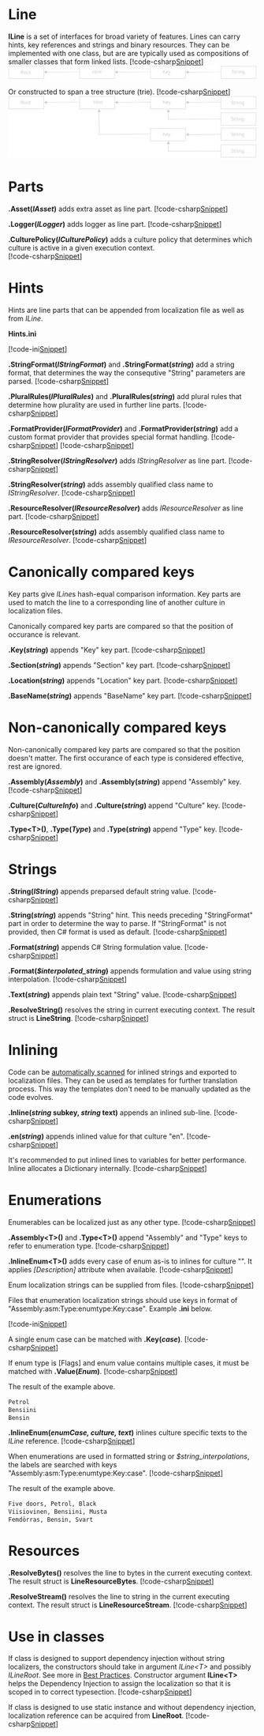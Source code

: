 ﻿# Line
**ILine** is a set of interfaces for broad variety of features.
Lines can carry hints, key references and strings and binary resources. 
They can be implemented with one class, but are are typically used as compositions of smaller classes that form linked lists.
[!code-csharp[Snippet](Examples.cs#Snippet_1a)]
![linked list](linkedlist.svg)
<br/>

Or constructed to span a tree structure (trie).
[!code-csharp[Snippet](Examples.cs#Snippet_1b)]
![tree](tree.svg)
<br/>

# Parts
<b>.Asset(<i>IAsset</i>)</b> adds extra asset as line part.
[!code-csharp[Snippet](Examples.cs#Snippet_2a)]

<b>.Logger(<i>ILogger</i>)</b> adds logger as line part.
[!code-csharp[Snippet](Examples.cs#Snippet_2b)]

<b>.CulturePolicy(<i>ICulturePolicy</i>)</b> adds a culture policy that determines which culture is active in a given execution context.	
[!code-csharp[Snippet](Examples.cs#Snippet_2c)]

# Hints
Hints are line parts that can be appended from localization file as well as from *ILine*.

**Hints.ini**
 
[!code-ini[Snippet](Hints.ini)]

<b>.StringFormat(<i>IStringFormat</i>)</b> and <b>.StringFormat(<i>string</i>)</b> add a string format, that determines the way the consequtive "String" parameters are parsed.
[!code-csharp[Snippet](Examples.cs#Snippet_3a)]

<b>.PluralRules(<i>IPluralRules</i>)</b> and <b>.PluralRules(<i>string</i>)</b> add plural rules that determine how plurality are used in further line parts.
[!code-csharp[Snippet](Examples.cs#Snippet_3b)]

<b>.FormatProvider(<i>IFormatProvider</i>)</b> and <b>.FormatProvider(<i>string</i>)</b> add a custom format provider that provides special format handling.
[!code-csharp[Snippet](Examples.cs#Snippet_3c)]
[!code-csharp[Snippet](Examples.cs#Snippet_3d)]

<b>.StringResolver(<i>IStringResolver</i>)</b> adds *IStringResolver* as line part.
[!code-csharp[Snippet](Examples.cs#Snippet_3e)]

<b>.StringResolver(<i>string</i>)</b> adds assembly qualified class name to *IStringResolver*.
[!code-csharp[Snippet](Examples.cs#Snippet_3f)]

<b>.ResourceResolver(<i>IResourceResolver</i>)</b> adds *IResourceResolver* as line part.
[!code-csharp[Snippet](Examples.cs#Snippet_3g)]

<b>.ResourceResolver(<i>string</i>)</b> adds assembly qualified class name to *IResourceResolver*.
[!code-csharp[Snippet](Examples.cs#Snippet_3h)]

# Canonically compared keys
Key parts give *ILine*s hash-equal comparison information. Key parts are used to match the line to a corresponding line of another culture in
localization files.

Canonically compared key parts are compared so that the position of occurance is relevant.

<b>.Key(<i>string</i>)</b> appends "Key" key part.
[!code-csharp[Snippet](Examples.cs#Snippet_6a)]

<b>.Section(<i>string</i>)</b> appends "Section" key part.
[!code-csharp[Snippet](Examples.cs#Snippet_6b)]

<b>.Location(<i>string</i>)</b> appends "Location" key part.
[!code-csharp[Snippet](Examples.cs#Snippet_6c)]

<b>.BaseName(<i>string</i>)</b> appends "BaseName" key part.
[!code-csharp[Snippet](Examples.cs#Snippet_6d)]


# Non-canonically compared keys
Non-canonically compared key parts are compared so that the position doesn't matter. The first occurance of each type is considered effective, rest are ignored.

<b>.Assembly(<i>Assembly</i>)</b> and <b>.Assembly(<i>string</i>)</b> append "Assembly" key. 
[!code-csharp[Snippet](Examples.cs#Snippet_5a)]

<b>.Culture(<i>CultureInfo</i>)</b> and <b>.Culture(<i>string</i>)</b> append "Culture" key.
[!code-csharp[Snippet](Examples.cs#Snippet_5b)]

<b>.Type&lt;T&gt;(<i></i>)</b>, <b>.Type(<i>Type</i>)</b> and <b>.Type(<i>string</i>)</b> append "Type" key.
[!code-csharp[Snippet](Examples.cs#Snippet_5c)]

# Strings
<b>.String(<i>IString</i>)</b> appends preparsed default string value.
[!code-csharp[Snippet](Examples.cs#Snippet_7a)]

<b>.String(<i>string</i>)</b> appends "String" hint. This needs preceding "StringFormat" part in order to determine the way to parse.
If "StringFormat" is not provided, then C# format is used as default.
[!code-csharp[Snippet](Examples.cs#Snippet_7b)]

<b>.Format(<i>string</i>)</b> appends C# String formulation value.
[!code-csharp[Snippet](Examples.cs#Snippet_7c)]

<b>.Format(<i>$interpolated_string</i>)</b> appends formulation and value using string interpolation.
[!code-csharp[Snippet](Examples.cs#Snippet_7c2)]

<b>.Text(<i>string</i>)</b> appends plain text "String" value.
[!code-csharp[Snippet](Examples.cs#Snippet_7d)]

<b>.ResolveString()</b> resolves the string in current executing context. The result struct is <b>LineString</b>.
[!code-csharp[Snippet](Examples.cs#Snippet_8a)]

# Inlining
Code can be [automatically scanned](http://lexical.fi/sdk/Localization/docs/InlineScanner/index.html) for inlined strings and exported to localization files.
They can be used as templates for further translation process. 
This way the templates don't need to be manually updated as the code evolves.
<br/>

<b>.Inline(<i>string</i> subkey, <i>string</i> text)</b> appends an inlined sub-line.
[!code-csharp[Snippet](Examples.cs#Snippet_7e)]

<b>.en(<i>string</i>)</b> appends inlined value for that culture "en".
[!code-csharp[Snippet](Examples.cs#Snippet_7f)]

It's recommended to put inlined lines to variables for better performance. Inline allocates a Dictionary internally.
[!code-csharp[Snippet](Examples.cs#Snippet_7h)]

# Enumerations
Enumerables can be localized just as any other type. 
[!code-csharp[Snippet](Examples.cs#Snippet_7i)]

<b>.Assembly&lt;T&gt;()</b> and <b>.Type&lt;T&gt;()</b> append "Assembly" and "Type" keys to refer to enumeration type.
[!code-csharp[Snippet](Examples.cs#Snippet_7l)]

<b>.InlineEnum&lt;T&gt;()</b> adds every case of enum as-is to inlines for culture "". It applies *[Description]* attribute when available.
[!code-csharp[Snippet](Examples.cs#Snippet_7l2)]

Enum localization strings can be supplied from files.
[!code-csharp[Snippet](Examples.cs#Snippet_7l3)]

Files that enumeration localization strings should use keys in format of "Assembly:asm:Type:enumtype:Key:case". Example **.ini** below.
 
[!code-ini[Snippet](CarFeature.ini)]

A single enum case can be matched with <b>.Key(<i>case</i>)</b>. 
[!code-csharp[Snippet](Examples.cs#Snippet_7m2)]

If enum type is [Flags] and enum value contains multiple cases, it must be matched with <b>.Value(<i>Enum</i>)</b>.
[!code-csharp[Snippet](Examples.cs#Snippet_7m4)]

The result of the example above.
```none
Petrol
Bensiini
Bensin
```

<b>.InlineEnum(<i>enumCase, culture, text</i>)</b> inlines culture specific texts to the *ILine* reference.
[!code-csharp[Snippet](Examples.cs#Snippet_7m)]

When enumerations are used in formatted string or <i>$string_interpolations</i>, the labels are searched with keys "Assembly:asm:Type:enumtype:Key:case".
[!code-csharp[Snippet](Examples.cs#Snippet_7m3)]

The result of the example above.
```none
Five doors, Petrol, Black
Viisiovinen, Bensiini, Musta
Femdörras, Bensin, Svart
```

# Resources
<b>.ResolveBytes()</b> resolves the line to bytes in the current executing context. The result struct is <b>LineResourceBytes</b>.
[!code-csharp[Snippet](Examples.cs#Snippet_10a)]

<b>.ResolveStream()</b> resolves the line to string in the current executing context. The result struct is <b>LineResourceStream</b>.
[!code-csharp[Snippet](Examples.cs#Snippet_10b)]

# Use in classes
If class is designed to support dependency injection without string localizers, the constructors should 
take in argument *ILine&lt;T&gt;* and possibly *ILineRoot*. See more in [Best Practices](../BestPractices/ClassLibrary/index.md).
Constructor argument **ILine&lt;T&gt;** helps the Dependency Injection to assign the localization so that it is scoped in to correct typesection.
[!code-csharp[Snippet](Examples.cs#Snippet_9a)]

If class is designed to use static instance and without dependency injection, localization reference can be acquired from **LineRoot**.
[!code-csharp[Snippet](Examples.cs#Snippet_9b)]
